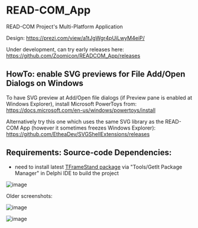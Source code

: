 # READ-COM_App
READ-COM Project's Multi-Platform Application

Design:
https://prezi.com/view/a1tJgWgr4pUiLwyM4eiP/

Under development, can try early releases here:
https://github.com/Zoomicon/READCOM_App/releases


## HowTo: enable SVG previews for File Add/Open Dialogs on Windows

To have SVG preview at Add/Open file dialogs (if Preview pane is enabled at Windows Explorer), install Microsoft PowerToys from: https://docs.microsoft.com/en-us/windows/powertoys/install

Alternatively try this one which uses the same SVG library as the READ-COM App (however it sometimes freezes Windows Explorer): https://github.com/EtheaDev/SVGShellExtensions/releases

## Requirements: Source-code Dependencies:
* need to install latest [TFrameStand package](https://getitnow.embarcadero.com/?q=tframestand) via "Tools/GetIt Package Manager" in Delphi IDE to build the project

![image](https://user-images.githubusercontent.com/3461504/153725195-3f952633-dbfa-4da1-a3d6-ca280608c6e8.png)

Older screenshots:

![image](https://user-images.githubusercontent.com/3461504/152587444-315f557f-55d9-453a-94f1-042d7b76e010.png)

![image](https://user-images.githubusercontent.com/3461504/150108636-95dbc253-33bc-46ab-b1cb-aa91d1f7a6fb.png)
